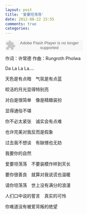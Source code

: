 ```yaml
---
layout: post
title: '爱要坦荡荡'
date: 2012-08-22 15:55
comments: true
categories: 
---
```

    

<object classid="clsid:d27cdb6e-ae6d-11cf-96b8-444553540000" codebase=" http://fpdownload.macromedia.com/pub/shockwave/cabs/flash/swflash.cab#version=7,0,0,0" width="250" height="34"><param name="allowScriptAccess" value="sameDomain"><param name="movie" value=" http://l.5sing.com/player.swf?songtype=fc&songid=7504422"><param name="quality" value="high"><param name="bgcolor" value="#ffffff"><embed src=" http://l.5sing.com/player.swf?songtype=fc&songid=7504422" quality="high" bgcolor="#ffffff" width="250" height="34" allowScriptAccess="sameDomain" type="application/x-shockwave-flash" pluginspage=" http://www.macromedia.com/go/getflashplayer" /></object>

作词：许常德
作曲：Rungroth Pholwa

Da La La La....

天色是有点暗　气氛是有点蓝

皎洁的月光显得特别亮

对白是很简单　像是精緻装扮

显得通俗不堪

你不必太紧张　诚实会有点难

也许完美对我反而是假象

过去我不想谈　有缺憾也无妨

我要你的自然

爱要坦荡荡　不要装模作样到天长

要你很善良　就算对我说谎也温暖

请你坦荡荡　世上没有满分的浪漫

人们口中说的誓言　真实的可怜

你难道没有被爱背叛的绝望
